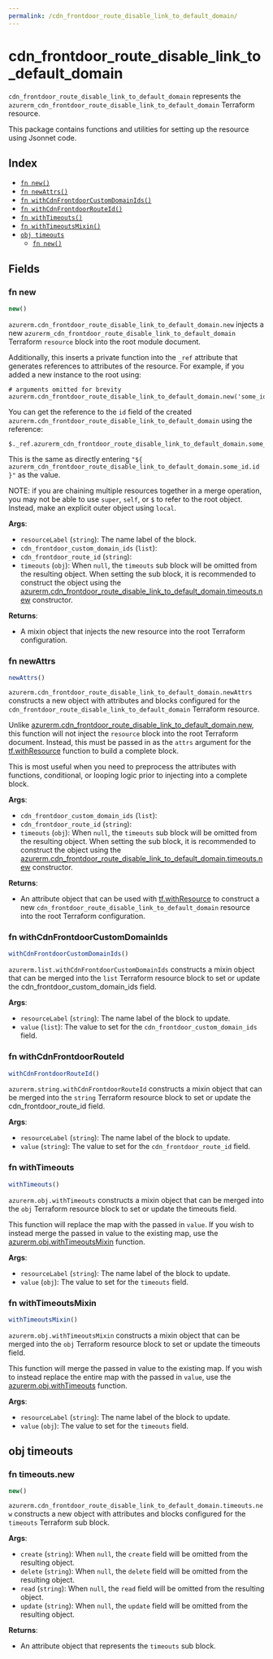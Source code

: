 ```yaml
---
permalink: /cdn_frontdoor_route_disable_link_to_default_domain/
---
```


# cdn_frontdoor_route_disable_link_to_default_domain

`cdn_frontdoor_route_disable_link_to_default_domain` represents the `azurerm_cdn_frontdoor_route_disable_link_to_default_domain` Terraform resource.



This package contains functions and utilities for setting up the resource using Jsonnet code.


## Index

* [`fn new()`](#fn-new)
* [`fn newAttrs()`](#fn-newattrs)
* [`fn withCdnFrontdoorCustomDomainIds()`](#fn-withcdnfrontdoorcustomdomainids)
* [`fn withCdnFrontdoorRouteId()`](#fn-withcdnfrontdoorrouteid)
* [`fn withTimeouts()`](#fn-withtimeouts)
* [`fn withTimeoutsMixin()`](#fn-withtimeoutsmixin)
* [`obj timeouts`](#obj-timeouts)
  * [`fn new()`](#fn-timeoutsnew)

## Fields

### fn new

```ts
new()
```


`azurerm.cdn_frontdoor_route_disable_link_to_default_domain.new` injects a new `azurerm_cdn_frontdoor_route_disable_link_to_default_domain` Terraform `resource`
block into the root module document.

Additionally, this inserts a private function into the `_ref` attribute that generates references to attributes of the
resource. For example, if you added a new instance to the root using:

    # arguments omitted for brevity
    azurerm.cdn_frontdoor_route_disable_link_to_default_domain.new('some_id')

You can get the reference to the `id` field of the created `azurerm.cdn_frontdoor_route_disable_link_to_default_domain` using the reference:

    $._ref.azurerm_cdn_frontdoor_route_disable_link_to_default_domain.some_id.get('id')

This is the same as directly entering `"${ azurerm_cdn_frontdoor_route_disable_link_to_default_domain.some_id.id }"` as the value.

NOTE: if you are chaining multiple resources together in a merge operation, you may not be able to use `super`, `self`,
or `$` to refer to the root object. Instead, make an explicit outer object using `local`.

**Args**:
  - `resourceLabel` (`string`): The name label of the block.
  - `cdn_frontdoor_custom_domain_ids` (`list`): 
  - `cdn_frontdoor_route_id` (`string`): 
  - `timeouts` (`obj`):  When `null`, the `timeouts` sub block will be omitted from the resulting object. When setting the sub block, it is recommended to construct the object using the [azurerm.cdn_frontdoor_route_disable_link_to_default_domain.timeouts.new](#fn-cdnfrontdoorroutedisablelinktodefaultdomaintimeoutsnew) constructor.

**Returns**:
- A mixin object that injects the new resource into the root Terraform configuration.


### fn newAttrs

```ts
newAttrs()
```


`azurerm.cdn_frontdoor_route_disable_link_to_default_domain.newAttrs` constructs a new object with attributes and blocks configured for the `cdn_frontdoor_route_disable_link_to_default_domain`
Terraform resource.

Unlike [azurerm.cdn_frontdoor_route_disable_link_to_default_domain.new](#fn-cdnfrontdoorroutedisablelinktodefaultdomainnew), this function will not inject the `resource`
block into the root Terraform document. Instead, this must be passed in as the `attrs` argument for the
[tf.withResource](https://github.com/tf-libsonnet/core/tree/main/docs#fn-withresource) function to build a complete block.

This is most useful when you need to preprocess the attributes with functions, conditional, or looping logic prior to
injecting into a complete block.

**Args**:
  - `cdn_frontdoor_custom_domain_ids` (`list`): 
  - `cdn_frontdoor_route_id` (`string`): 
  - `timeouts` (`obj`):  When `null`, the `timeouts` sub block will be omitted from the resulting object. When setting the sub block, it is recommended to construct the object using the [azurerm.cdn_frontdoor_route_disable_link_to_default_domain.timeouts.new](#fn-cdnfrontdoorroutedisablelinktodefaultdomaintimeoutsnew) constructor.

**Returns**:
  - An attribute object that can be used with [tf.withResource](https://github.com/tf-libsonnet/core/tree/main/docs#fn-withresource) to construct a new `cdn_frontdoor_route_disable_link_to_default_domain` resource into the root Terraform configuration.


### fn withCdnFrontdoorCustomDomainIds

```ts
withCdnFrontdoorCustomDomainIds()
```

`azurerm.list.withCdnFrontdoorCustomDomainIds` constructs a mixin object that can be merged into the `list`
Terraform resource block to set or update the cdn_frontdoor_custom_domain_ids field.



**Args**:
  - `resourceLabel` (`string`): The name label of the block to update.
  - `value` (`list`): The value to set for the `cdn_frontdoor_custom_domain_ids` field.


### fn withCdnFrontdoorRouteId

```ts
withCdnFrontdoorRouteId()
```

`azurerm.string.withCdnFrontdoorRouteId` constructs a mixin object that can be merged into the `string`
Terraform resource block to set or update the cdn_frontdoor_route_id field.



**Args**:
  - `resourceLabel` (`string`): The name label of the block to update.
  - `value` (`string`): The value to set for the `cdn_frontdoor_route_id` field.


### fn withTimeouts

```ts
withTimeouts()
```

`azurerm.obj.withTimeouts` constructs a mixin object that can be merged into the `obj`
Terraform resource block to set or update the timeouts field.

This function will replace the map with the passed in `value`. If you wish to instead merge the
passed in value to the existing map, use the [azurerm.obj.withTimeoutsMixin](TODO) function.

**Args**:
  - `resourceLabel` (`string`): The name label of the block to update.
  - `value` (`obj`): The value to set for the `timeouts` field.


### fn withTimeoutsMixin

```ts
withTimeoutsMixin()
```

`azurerm.obj.withTimeoutsMixin` constructs a mixin object that can be merged into the `obj`
Terraform resource block to set or update the timeouts field.

This function will merge the passed in value to the existing map. If you wish
to instead replace the entire map with the passed in `value`, use the [azurerm.obj.withTimeouts](TODO)
function.


**Args**:
  - `resourceLabel` (`string`): The name label of the block to update.
  - `value` (`obj`): The value to set for the `timeouts` field.


## obj timeouts



### fn timeouts.new

```ts
new()
```


`azurerm.cdn_frontdoor_route_disable_link_to_default_domain.timeouts.new` constructs a new object with attributes and blocks configured for the `timeouts`
Terraform sub block.



**Args**:
  - `create` (`string`):  When `null`, the `create` field will be omitted from the resulting object.
  - `delete` (`string`):  When `null`, the `delete` field will be omitted from the resulting object.
  - `read` (`string`):  When `null`, the `read` field will be omitted from the resulting object.
  - `update` (`string`):  When `null`, the `update` field will be omitted from the resulting object.

**Returns**:
  - An attribute object that represents the `timeouts` sub block.
